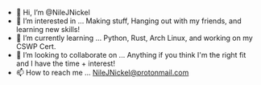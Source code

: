 - 👋 Hi, I’m @NileJNickel
- 👀 I’m interested in ... Making stuff, Hanging out with my friends, and learning new skills!
- 🌱 I’m currently learning ... Python, Rust, Arch Linux, and working on my CSWP Cert.
- 💞️ I’m looking to collaborate on ... Anything if you think I'm the right fit and I have the time + interest!
- 📫 How to reach me ... NileJNickel@protonmail.com

<!---
NileJNickel/NileJNickel is a ✨ special ✨ repository because its `README.md` (this file) appears on your GitHub profile.
You can click the Preview link to take a look at your changes.
--->
